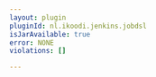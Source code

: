 ```yaml
---
layout: plugin
pluginId: nl.ikoodi.jenkins.jobdsl
isJarAvailable: true
error: NONE
violations: []

---
```

